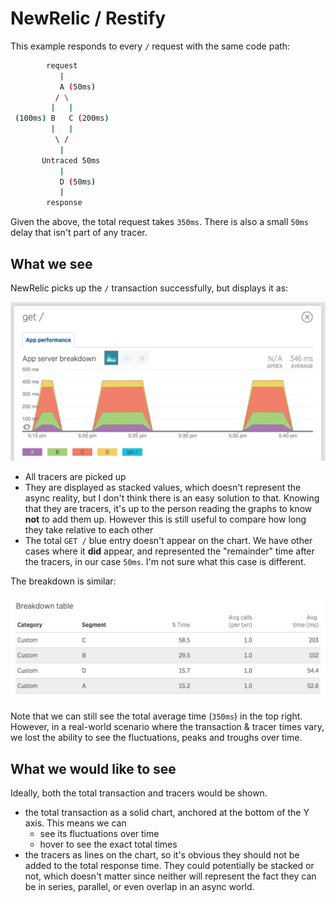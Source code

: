 # NewRelic / Restify

This example responds to every `/` request with the same code path:

```bash
        request
           |
           A (50ms)
          / \
         |   |
 (100ms) B   C (200ms)
         |   |
          \ /
           |
       Untraced 50ms
           |
           D (50ms)
           |
        response
```

Given the above, the total request takes `350ms`.
There is also a small `50ms` delay that isn't part of any tracer.

## What we see

NewRelic picks up the `/` transaction successfully, but displays it as:

![screenshot](screenshot-chart.png)

- All tracers are picked up
- They are displayed as stacked values, which doesn't represent the async reality, but I don't think there is an easy solution to that. Knowing that they are tracers, it's up to the person reading the graphs to know **not** to add them up. However this is still useful to compare how long they take relative to each other
- The total `GET /` blue entry doesn't appear on the chart. We have other cases where it **did** appear, and represented the "remainder" time after the tracers, in our case `50ms`. I'm not sure what this case is different.

The breakdown is similar:

![screenshot](screenshot-breakdown.png)

Note that we can still see the total average time (`350ms`) in the top right. However, in a real-world scenario where the transaction & tracer times vary, we lost the ability to see the fluctuations, peaks and troughs over time.

## What we would like to see

Ideally, both the total transaction and tracers would be shown.

- the total transaction as a solid chart, anchored at the bottom of the Y axis. This means we can
  - see its fluctuations over time
  - hover to see the exact total times
- the tracers as lines on the chart, so it's obvious they should not be added to the total response time. They could potentially be stacked or not, which doesn't matter since neither will represent the fact they can be in series, parallel, or even overlap in an async world.
